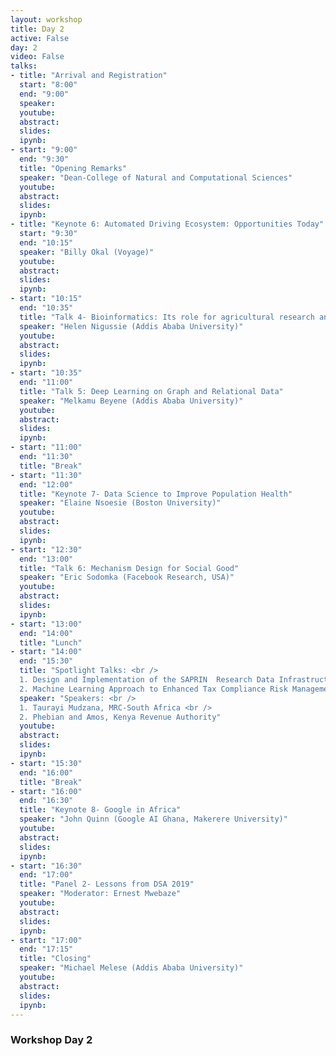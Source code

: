 ```yaml
---
layout: workshop
title: Day 2
active: False
day: 2
video: False
talks:
- title: "Arrival and Registration"
  start: "8:00"
  end: "9:00"
  speaker:
  youtube:
  abstract:
  slides:
  ipynb:
- start: "9:00"
  end: "9:30"
  title: "Opening Remarks"
  speaker: "Dean-College of Natural and Computational Sciences"
  youtube:
  abstract:
  slides:
  ipynb:  
- title: "Keynote 6: Automated Driving Ecosystem: Opportunities Today"
  start: "9:30"
  end: "10:15"
  speaker: "Billy Okal (Voyage)"
  youtube:
  abstract:
  slides:
  ipynb:
- start: "10:15"
  end: "10:35"
  title: "Talk 4- Bioinformatics: Its role for agricultural research and food security in Africa"
  speaker: "Helen Nigussie (Addis Ababa University)"
  youtube:
  abstract:
  slides:
  ipynb:
- start: "10:35"
  end: "11:00"
  title: "Talk 5: Deep Learning on Graph and Relational Data"
  speaker: "Melkamu Beyene (Addis Ababa University)"
  youtube:
  abstract:
  slides:
  ipynb:
- start: "11:00"
  end: "11:30"
  title: "Break"
- start: "11:30"
  end: "12:00"
  title: "Keynote 7- Data Science to Improve Population Health"
  speaker: "Elaine Nsoesie (Boston University)"
  youtube:
  abstract:
  slides:
  ipynb:
- start: "12:30"
  end: "13:00"
  title: "Talk 6: Mechanism Design for Social Good" 
  speaker: "Eric Sodomka (Facebook Research, USA)"
  youtube:
  abstract:
  slides:
  ipynb:
- start: "13:00"
  end: "14:00"
  title: "Lunch"  
- start: "14:00"
  end: "15:30"
  title: "Spotlight Talks: <br />
  1. Design and Implementation of the SAPRIN  Research Data Infrastructure <br />
  2. Machine Learning Approach to Enhanced Tax Compliance Risk Management" 
  speaker: "Speakers: <br />
  1. Taurayi Mudzana, MRC-South Africa <br />
  2. Phebian and Amos, Kenya Revenue Authority"
  youtube:
  abstract:
  slides:
  ipynb:  
- start: "15:30"
  end: "16:00"
  title: "Break"  
- start: "16:00"
  end: "16:30"
  title: "Keynote 8- Google in Africa"
  speaker: "John Quinn (Google AI Ghana, Makerere University)"
  youtube:
  abstract:
  slides:
  ipynb:
- start: "16:30"
  end: "17:00"
  title: "Panel 2- Lessons from DSA 2019"
  speaker: "Moderator: Ernest Mwebaze"
  youtube:
  abstract:
  slides:
  ipynb: 
- start: "17:00"
  end: "17:15"
  title: "Closing"
  speaker: "Michael Melese (Addis Ababa University)"
  youtube:
  abstract:
  slides:
  ipynb:    
---
```


<h3> <b>Workshop Day 2</b></h3>